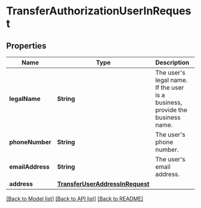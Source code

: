 # TransferAuthorizationUserInRequest

## Properties
Name | Type | Description | Notes
------------ | ------------- | ------------- | -------------
**legalName** | **String** | The user&#39;s legal name. If the user is a business, provide the business name. | 
**phoneNumber** | **String** | The user&#39;s phone number. | [optional] 
**emailAddress** | **String** | The user&#39;s email address. | [optional] 
**address** | [**TransferUserAddressInRequest**](TransferUserAddressInRequest.md) |  | [optional] 

[[Back to Model list]](../README.md#documentation-for-models) [[Back to API list]](../README.md#documentation-for-api-endpoints) [[Back to README]](../README.md)


